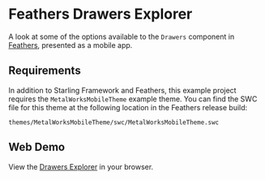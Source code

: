 # Feathers Drawers Explorer

A look at some of the options available to the `Drawers` component in [Feathers](http://feathersui.com/), presented as a mobile app.

## Requirements

In addition to Starling Framework and Feathers, this example project requires the `MetalWorksMobileTheme` example theme. You can find the SWC file for this theme at the following location in the Feathers release build:

	themes/MetalWorksMobileTheme/swc/MetalWorksMobileTheme.swc

## Web Demo

View the [Drawers Explorer](http://feathersui.com/examples/drawers-explorer/) in your browser.